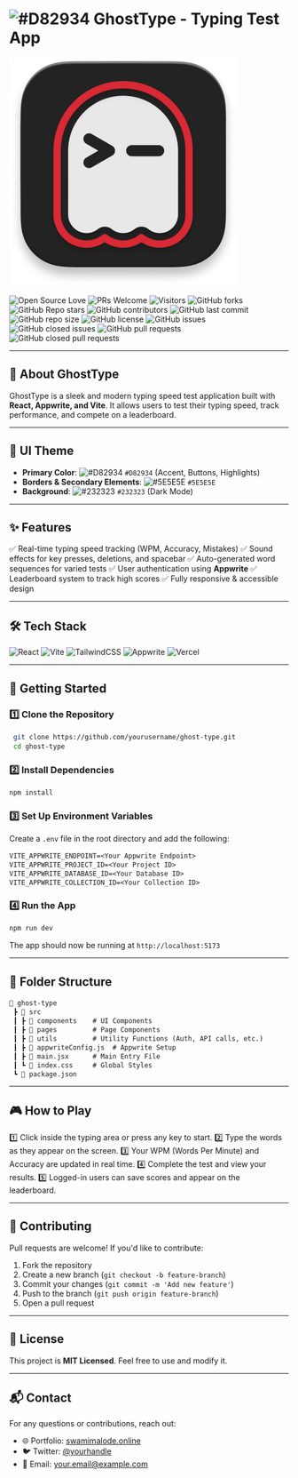 # ![#D82934](https://via.placeholder.com/15/D82934/000000?text=+) GhostType - Typing Test App

![GhostType](GhostType.png)

![Open Source Love](https://badges.frapsoft.com/os/v1/open-source.svg?v=103)
![PRs Welcome](https://img.shields.io/badge/PRs-welcome-brightgreen.svg)
![Visitors](https://visitor-badge.glitch.me/badge?page_id=ghost-type)
![GitHub forks](https://img.shields.io/github/forks/yourusername/ghost-type?style=social)
![GitHub Repo stars](https://img.shields.io/github/stars/yourusername/ghost-type?style=social)
![GitHub contributors](https://img.shields.io/github/contributors/yourusername/ghost-type)
![GitHub last commit](https://img.shields.io/github/last-commit/yourusername/ghost-type)
![GitHub repo size](https://img.shields.io/github/repo-size/yourusername/ghost-type)
![GitHub license](https://img.shields.io/github/license/yourusername/ghost-type)
![GitHub issues](https://img.shields.io/github/issues/yourusername/ghost-type)
![GitHub closed issues](https://img.shields.io/github/issues-closed/yourusername/ghost-type)
![GitHub pull requests](https://img.shields.io/github/issues-pr/yourusername/ghost-type)
![GitHub closed pull requests](https://img.shields.io/github/issues-pr-closed/yourusername/ghost-type)

---

## 🚀 About GhostType
GhostType is a sleek and modern typing speed test application built with **React, Appwrite, and Vite**. It allows users to test their typing speed, track performance, and compete on a leaderboard.

---

## 🎨 UI Theme
- **Primary Color**: ![#D82934](https://via.placeholder.com/15/D82934/000000?text=+) `#D82934` (Accent, Buttons, Highlights)
- **Borders & Secondary Elements**: ![#5E5E5E](https://via.placeholder.com/15/5E5E5E/000000?text=+) `#5E5E5E`
- **Background**: ![#232323](https://via.placeholder.com/15/232323/000000?text=+) `#232323` (Dark Mode)

---

## ✨ Features
✅ Real-time typing speed tracking (WPM, Accuracy, Mistakes)
✅ Sound effects for key presses, deletions, and spacebar
✅ Auto-generated word sequences for varied tests
✅ User authentication using **Appwrite**
✅ Leaderboard system to track high scores
✅ Fully responsive & accessible design

---

## 🛠️ Tech Stack
![React](https://img.shields.io/badge/React-20232A?style=for-the-badge&logo=react&logoColor=61DAFB)
![Vite](https://img.shields.io/badge/Vite-646CFF?style=for-the-badge&logo=vite&logoColor=white)
![TailwindCSS](https://img.shields.io/badge/Tailwind_CSS-38B2AC?style=for-the-badge&logo=tailwind-css&logoColor=white)
![Appwrite](https://img.shields.io/badge/Appwrite-F02E65?style=for-the-badge&logo=appwrite&logoColor=white)
![Vercel](https://img.shields.io/badge/Vercel-000000?style=for-the-badge&logo=vercel&logoColor=white)

---

## 🚀 Getting Started

### 1️⃣ Clone the Repository
```bash
 git clone https://github.com/yourusername/ghost-type.git
 cd ghost-type
```

### 2️⃣ Install Dependencies
```bash
npm install
```

### 3️⃣ Set Up Environment Variables
Create a `.env` file in the root directory and add the following:
```env
VITE_APPWRITE_ENDPOINT=<Your Appwrite Endpoint>
VITE_APPWRITE_PROJECT_ID=<Your Project ID>
VITE_APPWRITE_DATABASE_ID=<Your Database ID>
VITE_APPWRITE_COLLECTION_ID=<Your Collection ID>
```

### 4️⃣ Run the App
```bash
npm run dev
```

The app should now be running at `http://localhost:5173`

---

## 📂 Folder Structure
```
📂 ghost-type
 ┣ 📂 src
 ┃ ┣ 📂 components    # UI Components
 ┃ ┣ 📂 pages         # Page Components
 ┃ ┣ 📂 utils         # Utility Functions (Auth, API calls, etc.)
 ┃ ┣ 📜 appwriteConfig.js  # Appwrite Setup
 ┃ ┣ 📜 main.jsx      # Main Entry File
 ┃ ┗ 📜 index.css     # Global Styles
 ┗ 📜 package.json
```

---

## 🎮 How to Play
1️⃣ Click inside the typing area or press any key to start.
2️⃣ Type the words as they appear on the screen.
3️⃣ Your WPM (Words Per Minute) and Accuracy are updated in real time.
4️⃣ Complete the test and view your results.
5️⃣ Logged-in users can save scores and appear on the leaderboard.

---

## 📌 Contributing
Pull requests are welcome! If you'd like to contribute:
1. Fork the repository
2. Create a new branch (`git checkout -b feature-branch`)
3. Commit your changes (`git commit -m 'Add new feature'`)
4. Push to the branch (`git push origin feature-branch`)
5. Open a pull request

---

## 📜 License
This project is **MIT Licensed**. Feel free to use and modify it.

---

## 📬 Contact
For any questions or contributions, reach out:
- 🌐 Portfolio: [swamimalode.online](http://swamimalode.online)
- 🐦 Twitter: [@yourhandle](https://twitter.com/yourhandle)
- 📧 Email: your.email@example.com

